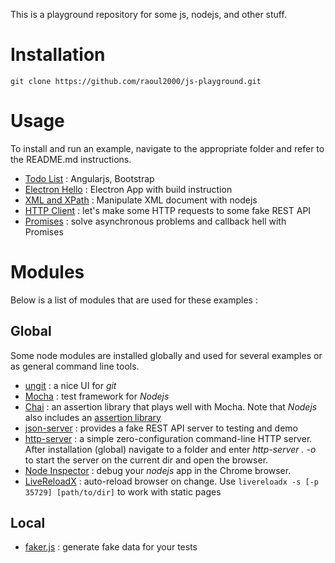 This is a playground repository for some js, nodejs, and other stuff.

# Installation

	git clone https://github.com/raoul2000/js-playground.git

# Usage

To install and run an example, navigate to the appropriate folder and refer to the README.md instructions.

- [Todo List](./example-todo-list) : Angularjs, Bootstrap
- [Electron Hello](./example-electron) : Electron App with build instruction
- [XML and XPath](./example-xml) : Manipulate XML document with nodejs
- [HTTP Client](./example-http-client) : let's make some HTTP requests to some fake REST API
- [Promises](./example-promise) : solve asynchronous problems and callback hell with Promises

# Modules
Below is a list of modules that are used for these examples :

## Global
Some node modules are installed globally and used for several examples or as general command line
tools.

- [ungit](https://github.com/FredrikNoren/ungit) : a nice UI for *git*
- [Mocha](https://github.com/mochajs/mocha) : test framework for *Nodejs*
- [Chai](http://chaijs.com/) : an assertion library that plays well with Mocha. Note that *Nodejs* also includes an [assertion library](https://nodejs.org/api/assert.html)
- [json-server](https://github.com/typicode/json-server) : provides a fake REST API server to testing and demo
- [http-server](https://github.com/indexzero/http-server) : a simple zero-configuration command-line HTTP server. After installation (global) navigate to a folder
and enter *http-server . -o* to start the server on the current dir and open the browser.
- [Node Inspector](https://github.com/node-inspector/node-inspector) : debug your *nodejs* app in the Chrome browser.
- [LiveReloadX](https://github.com/nitoyon/livereloadx) : auto-reload browser on change. Use `livereloadx -s [-p 35729] [path/to/dir]` to work with static pages

## Local

- [faker.js](https://github.com/marak/faker.js) : generate fake data for your tests
